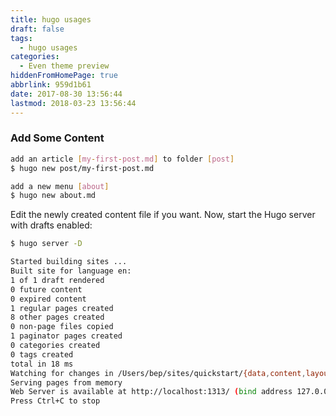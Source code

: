 ```yaml
---
title: hugo usages
draft: false
tags:
  - hugo usages
categories:
  - Even theme preview
hiddenFromHomePage: true
abbrlink: 959d1b61
date: 2017-08-30 13:56:44
lastmod: 2018-03-23 13:56:44
---
```


### Add Some Content 
```bash
add an article [my-first-post.md] to folder [post]
$ hugo new post/my-first-post.md

add a new menu [about]
$ hugo new about.md
```


Edit the newly created content file if you want. Now, start the Hugo server with drafts enabled:
```bash
$ hugo server -D

Started building sites ...
Built site for language en:
1 of 1 draft rendered
0 future content
0 expired content
1 regular pages created
8 other pages created
0 non-page files copied
1 paginator pages created
0 categories created
0 tags created
total in 18 ms
Watching for changes in /Users/bep/sites/quickstart/{data,content,layouts,static,themes}
Serving pages from memory
Web Server is available at http://localhost:1313/ (bind address 127.0.0.1)
Press Ctrl+C to stop
```
